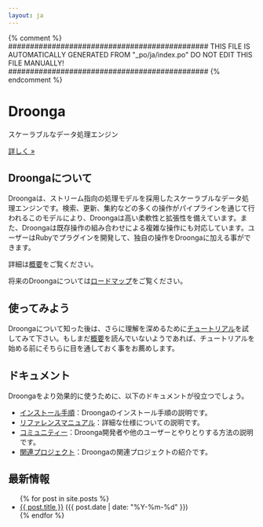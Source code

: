 ```yaml
---
layout: ja
---
```


{% comment %}
##############################################
  THIS FILE IS AUTOMATICALLY GENERATED FROM
  "_po/ja/index.po"
  DO NOT EDIT THIS FILE MANUALLY!
##############################################
{% endcomment %}


<div class="jumbotron">
<h1>Droonga</h1>
<p>スケーラブルなデータ処理エンジン</p>
<p><a class="btn btn-primary btn-lg" role="button" href="overview/">詳しく »</a></p>
</div>

## Droongaについて

Droongaは、ストリーム指向の処理モデルを採用したスケーラブルなデータ処理エンジンです。検索、更新、集約などの多くの操作がパイプラインを通じて行われるこのモデルにより、Droongaは高い柔軟性と拡張性を備えています。また、Droongaは既存操作の組み合わせによる複雑な操作にも対応しています。ユーザーはRubyでプラグインを開発して、独自の操作をDroongaに加える事ができます。

詳細は[概要](overview/)をご覧ください。

将来のDroongaについては[ロードマップ](roadmap/)をご覧ください。

## 使ってみよう

Droongaについて知った後は、さらに理解を深めるために[チュートリアル](tutorial/)を試してみて下さい。もしまだ[概要](overview/)を読んでいないようであれば、チュートリアルを始める前にそちらに目を通しておく事をお薦めします。

## ドキュメント

Droongaをより効果的に使うために、以下のドキュメントが役立つでしょう。

 * [インストール手順](install/)：Droongaのインストール手順の説明です。
 * [リファレンスマニュアル](reference/)：詳細な仕様についての説明です。
 * [コミュニティー](community/)：Droonga開発者や他のユーザーとやりとりする方法の説明です。
 * [関連プロジェクト](related-projects/)：Droongaの関連プロジェクトの紹介です。

## 最新情報

<ul class="posts">
  {% for post in site.posts %}
    <li>
      <a href="{{ post.url }}">{{ post.title }}</a>
      <span class="date">({{ post.date | date: "%Y-%m-%d" }})</span>
    </li>
  {% endfor %}
</ul>
